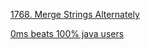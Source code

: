[1768. Merge Strings Alternately](https://leetcode.com/problems/merge-strings-alternately/description/)

[0ms beats 100% java users](https://leetcode.com/problems/merge-strings-alternately/solutions/4577288/0ms-beats-100-java-users)